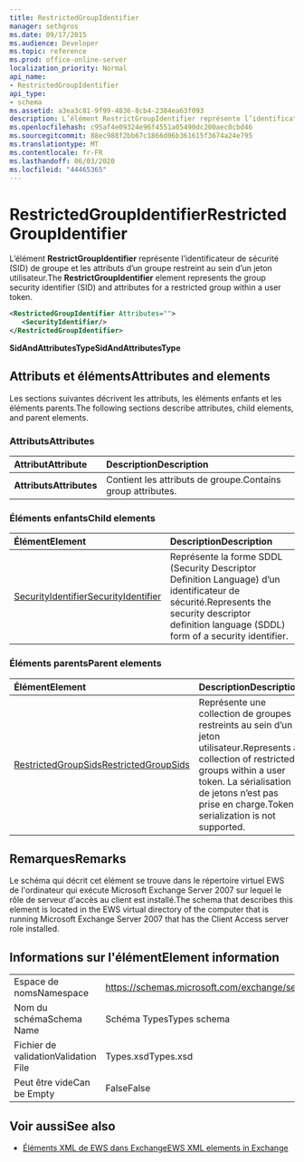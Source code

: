 ```yaml
---
title: RestrictedGroupIdentifier
manager: sethgros
ms.date: 09/17/2015
ms.audience: Developer
ms.topic: reference
ms.prod: office-online-server
localization_priority: Normal
api_name:
- RestrictedGroupIdentifier
api_type:
- schema
ms.assetid: a3ea3c81-9f99-4836-8cb4-2384ea63f093
description: L’élément RestrictGroupIdentifier représente l’identificateur de sécurité (SID) de groupe et les attributs d’un groupe restreint au sein d’un jeton utilisateur.
ms.openlocfilehash: c95af4e09324e96f4551a05490dc200aec0cbd46
ms.sourcegitcommit: 88ec988f2bb67c1866d06b361615f3674a24e795
ms.translationtype: MT
ms.contentlocale: fr-FR
ms.lasthandoff: 06/03/2020
ms.locfileid: "44465365"
---
```

# <a name="restrictedgroupidentifier"></a><span data-ttu-id="9e5fb-103">RestrictedGroupIdentifier</span><span class="sxs-lookup"><span data-stu-id="9e5fb-103">RestrictedGroupIdentifier</span></span>

<span data-ttu-id="9e5fb-104">L’élément **RestrictGroupIdentifier** représente l’identificateur de sécurité (SID) de groupe et les attributs d’un groupe restreint au sein d’un jeton utilisateur.</span><span class="sxs-lookup"><span data-stu-id="9e5fb-104">The **RestrictGroupIdentifier** element represents the group security identifier (SID) and attributes for a restricted group within a user token.</span></span> 
  
```xml
<RestrictedGroupIdentifier Attributes="">
   <SecurityIdentifier/>
</RestrictedGroupIdentifier>
```

 <span data-ttu-id="9e5fb-105">**SidAndAttributesType**</span><span class="sxs-lookup"><span data-stu-id="9e5fb-105">**SidAndAttributesType**</span></span>
## <a name="attributes-and-elements"></a><span data-ttu-id="9e5fb-106">Attributs et éléments</span><span class="sxs-lookup"><span data-stu-id="9e5fb-106">Attributes and elements</span></span>

<span data-ttu-id="9e5fb-107">Les sections suivantes décrivent les attributs, les éléments enfants et les éléments parents.</span><span class="sxs-lookup"><span data-stu-id="9e5fb-107">The following sections describe attributes, child elements, and parent elements.</span></span>
  
### <a name="attributes"></a><span data-ttu-id="9e5fb-108">Attributs</span><span class="sxs-lookup"><span data-stu-id="9e5fb-108">Attributes</span></span>

|<span data-ttu-id="9e5fb-109">**Attribut**</span><span class="sxs-lookup"><span data-stu-id="9e5fb-109">**Attribute**</span></span>|<span data-ttu-id="9e5fb-110">**Description**</span><span class="sxs-lookup"><span data-stu-id="9e5fb-110">**Description**</span></span>|
|:-----|:-----|
|<span data-ttu-id="9e5fb-111">**Attributs**</span><span class="sxs-lookup"><span data-stu-id="9e5fb-111">**Attributes**</span></span> <br/> |<span data-ttu-id="9e5fb-112">Contient les attributs de groupe.</span><span class="sxs-lookup"><span data-stu-id="9e5fb-112">Contains group attributes.</span></span>  <br/> |
   
### <a name="child-elements"></a><span data-ttu-id="9e5fb-113">Éléments enfants</span><span class="sxs-lookup"><span data-stu-id="9e5fb-113">Child elements</span></span>

|<span data-ttu-id="9e5fb-114">**Élément**</span><span class="sxs-lookup"><span data-stu-id="9e5fb-114">**Element**</span></span>|<span data-ttu-id="9e5fb-115">**Description**</span><span class="sxs-lookup"><span data-stu-id="9e5fb-115">**Description**</span></span>|
|:-----|:-----|
|[<span data-ttu-id="9e5fb-116">SecurityIdentifier</span><span class="sxs-lookup"><span data-stu-id="9e5fb-116">SecurityIdentifier</span></span>](securityidentifier.md) <br/> |<span data-ttu-id="9e5fb-117">Représente la forme SDDL (Security Descriptor Definition Language) d’un identificateur de sécurité.</span><span class="sxs-lookup"><span data-stu-id="9e5fb-117">Represents the security descriptor definition language (SDDL) form of a security identifier.</span></span>  <br/> |
   
### <a name="parent-elements"></a><span data-ttu-id="9e5fb-118">Éléments parents</span><span class="sxs-lookup"><span data-stu-id="9e5fb-118">Parent elements</span></span>

|<span data-ttu-id="9e5fb-119">**Élément**</span><span class="sxs-lookup"><span data-stu-id="9e5fb-119">**Element**</span></span>|<span data-ttu-id="9e5fb-120">**Description**</span><span class="sxs-lookup"><span data-stu-id="9e5fb-120">**Description**</span></span>|
|:-----|:-----|
|[<span data-ttu-id="9e5fb-121">RestrictedGroupSids</span><span class="sxs-lookup"><span data-stu-id="9e5fb-121">RestrictedGroupSids</span></span>](restrictedgroupsids.md) <br/> |<span data-ttu-id="9e5fb-122">Représente une collection de groupes restreints au sein d’un jeton utilisateur.</span><span class="sxs-lookup"><span data-stu-id="9e5fb-122">Represents a collection of restricted groups within a user token.</span></span> <span data-ttu-id="9e5fb-123">La sérialisation de jetons n’est pas prise en charge.</span><span class="sxs-lookup"><span data-stu-id="9e5fb-123">Token serialization is not supported.</span></span>  <br/> |
   
## <a name="remarks"></a><span data-ttu-id="9e5fb-124">Remarques</span><span class="sxs-lookup"><span data-stu-id="9e5fb-124">Remarks</span></span>

<span data-ttu-id="9e5fb-125">Le schéma qui décrit cet élément se trouve dans le répertoire virtuel EWS de l'ordinateur qui exécute Microsoft Exchange Server 2007 sur lequel le rôle de serveur d'accès au client est installé.</span><span class="sxs-lookup"><span data-stu-id="9e5fb-125">The schema that describes this element is located in the EWS virtual directory of the computer that is running Microsoft Exchange Server 2007 that has the Client Access server role installed.</span></span>
  
## <a name="element-information"></a><span data-ttu-id="9e5fb-126">Informations sur l'élément</span><span class="sxs-lookup"><span data-stu-id="9e5fb-126">Element information</span></span>

|||
|:-----|:-----|
|<span data-ttu-id="9e5fb-127">Espace de noms</span><span class="sxs-lookup"><span data-stu-id="9e5fb-127">Namespace</span></span>  <br/> |https://schemas.microsoft.com/exchange/services/2006/types  <br/> |
|<span data-ttu-id="9e5fb-128">Nom du schéma</span><span class="sxs-lookup"><span data-stu-id="9e5fb-128">Schema Name</span></span>  <br/> |<span data-ttu-id="9e5fb-129">Schéma Types</span><span class="sxs-lookup"><span data-stu-id="9e5fb-129">Types schema</span></span>  <br/> |
|<span data-ttu-id="9e5fb-130">Fichier de validation</span><span class="sxs-lookup"><span data-stu-id="9e5fb-130">Validation File</span></span>  <br/> |<span data-ttu-id="9e5fb-131">Types.xsd</span><span class="sxs-lookup"><span data-stu-id="9e5fb-131">Types.xsd</span></span>  <br/> |
|<span data-ttu-id="9e5fb-132">Peut être vide</span><span class="sxs-lookup"><span data-stu-id="9e5fb-132">Can be Empty</span></span>  <br/> |<span data-ttu-id="9e5fb-133">False</span><span class="sxs-lookup"><span data-stu-id="9e5fb-133">False</span></span>  <br/> |
   
## <a name="see-also"></a><span data-ttu-id="9e5fb-134">Voir aussi</span><span class="sxs-lookup"><span data-stu-id="9e5fb-134">See also</span></span>



- [<span data-ttu-id="9e5fb-135">Éléments XML de EWS dans Exchange</span><span class="sxs-lookup"><span data-stu-id="9e5fb-135">EWS XML elements in Exchange</span></span>](ews-xml-elements-in-exchange.md)

